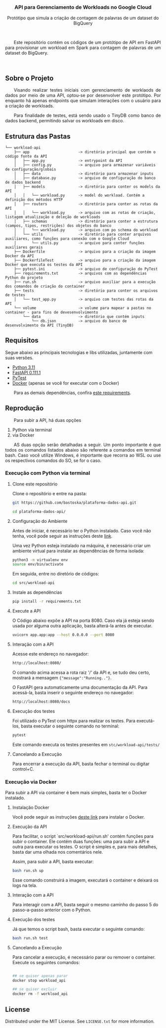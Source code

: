 <!-- PROJECT LOGO -->
<br />
<div align="center">

  <h3 align="center">API para Gerenciamento de Workloads no Google Cloud</h3>

  <p align="center">
    Protótipo que simula a criação de contagem de palavras de um dataset do BigQuery
  </p>
</div>

<br>
<p align="justify">
&ensp;&ensp;&ensp;&ensp;Este repositório contém os códigos de um protótipo de API em FastAPI para provisionar um workload em Spark para contagem de palavras de um dataset do BigQuery.
</p>

<br>

<!-- ABOUT THE PROJECT -->
## Sobre o Projeto

<p align="justify">
&ensp;&ensp;&ensp;&ensp;Visando realizar testes iniciais com gerenciamento de worklaods de dados por meio de uma API, optou-se por desenvolver este protótipo. Por enquanto há apenas endpoints que simulam interações com o usuário para a criação de workloads.
</p>

<p align="justify">
&ensp;&ensp;&ensp;&ensp;Para finalidade de testes, está sendo usado o TinyDB como banco de dados backend, permitindo salvar os workloads em disco.
</p>


## Estrutura das Pastas

```
└── workload-api
    ├── app                      -> diretório principal que contém o código fonte da API
    │   ├── app.py               -> entrypoint da API
    │   ├── config.py            -> arquivo para armazenar variáveis de configuração/globais
    │   ├── data                 -> diretório para armazenar inputs
    │   ├── database.py          -> arquivo de configuração do banco de dados backend
    │   ├── models               -> diretório para conter os models da API
    │   │   └── workload.py      -> model do workload. Contém a definição dos métodos HTTP
    │   ├── routers              -> diretório para conter as rotas da API
    │   │   └── workload.py      -> arquivo com as rotas de criação, listagem atualização e deleção de workloads
    │   ├── schemas              -> diretório para conter a estrutura (campos, tipos, restrições) dos objetos do banco
    │   │   └── workload.py      -> arquivo com po schema do workload
    │   └── utils                -> diretório para conter arquivos auxiliares, como funções para conexão com o Google Cloud
    │       └── utils.py         -> arquivo para conter funções auxiliares gerais
    ├── Dockerfile               -> arquivo para a criação da imagem Docker da API
    ├── DockerfileTest           -> arquivo para a criação da imagem Docker que executa os testes da API
    ├── pytest.ini               -> arquivo de configuração do PyTest   
    ├── requirements.txt         -> arquivos com as dependências Python do projeto
    ├── run.sh                   -> arquivo auxiliar para a execução dos comandos de criação do container
    ├── tests                    -> diretório para conter os arquivos de testes
    │   └── test_app.py          -> arquivo com testes das rotas da API
    └── volume                   -> volume para mapear a pastas no container - para fins de devesenvolvimento
        └── data                 -> diretório que contém inputs
            └── db.json          -> arquivo do banco de desenvolvimento da API (TinyDB)
```


## Requisitos

Segue abaixo as principais tecnologias e libs utilizadas, juntamente com suas versões.

- <a href="https://www.python.org/" target="_blank">Python 3.11</a>
- <a href="https://fastapi.tiangolo.com/" target="_blank">FastAPI 0.111.1</a>
- <a href="https://docs.pytest.org/en/8.2.x/contents.html" target="_blank">PyTest</a>
- <a href="https://www.docker.com/" target="_blank">Docker</a> (apenas se você for executar com o Docker)


<p align="justify">
&ensp;&ensp;&ensp;&ensp;Para as demais dependências, confira <a href="https://github.com/bastoska/plataforma-dados-api/blob/main/src/workload-api/requirements.txt" target="_blank">este requirements</a>.
</p>

## Reprodução

<p align="justify">
&ensp;&ensp;&ensp;&ensp;Para subir a API, há duas opções
</p>

1. Python via terminal
2. via Docker

<p align="justify">
&ensp;&ensp;&ensp;&ensp;AS duas opção serão detalhadas a seguir. Um ponto importante é que todos os comandos listados abaixo são referente a comandos em terminal bash. Caso você utilize Windows, é importante que recorra ao WSL ou use os respectivos comandos do SO, se for o caso.
</p>

### Execução com Python via terminal


1. Clone este repositório

    Clone o repositório e entre na pasta:
    ```sh
    git https://github.com/bastoska/plataforma-dados-api.git

    cd plataforma-dados-api/
    ```
2. Configuração do Ambiente
  
    Antes de iniciar, é necessário ter o Python instalado. Caso você não tenha, você pode seguir as instruções deste <a href="https://www.python.org/downloads/" target="_blank">link</a>.

    Uma vez Python esteja instalado na máquina, é necessário criar um ambiente virtual para instalar as dependências de forma isolada:

    ```sh
    python3 -m virtualenv env
    source env/bin/activate
    ```

    Em seguida, entre no diretório de códigos:
    ```sh
    cd src/workload-api
    ```

3. Instale as dependências

    ```sh
    pip install -r requirements.txt
    ```

4. Execute a API

    O Código abaixo expõe a API na porta 8080. Caso ela já esteja sendo usada por alguma outra aplicação, basta alterá-la antes de executar.

    ```sh
    uvicorn app.app:app --host 0.0.0.0 --port 8080
    ```

5. Interação com a API

    Acesse este endereço no navegador:

    ```sh
    http://localhost:8080/
    ```

    O comando acima acessa a rota raiz '/' da API e, se tudo deu certo, mostrará a mensagem `{"message":"Running.."}`.

    O FastAPI gera automaticamente uma documentação da API. Para acessá-la, basta inserir o seguinte endereço no navegador: 

    ```sh
    http://localhost:8080/docs
    ```

6. Execução dos testes

    Foi utilizado o PyTest com httpx para realizar os testes. Para executá-los, basta executar o seguinte comando no terminal:

    ```sh
    pytest
    ```

    Este comando executa os testes presentes em `stc/workload-api/tests/`


7. Cancelando a Execução
   
   Para encerrar a execução da API, basta fechar o terminal ou digitar control+C.


### Execução via Docker

Para subir a API via container é bem mais simples, basta ter o Docker instalado.

1. Instalação Docker

    Você pode seguir as instruções <a href="https://docs.docker.com/engine/install/" target="_blank">deste link</a> para instalar o Docker.


2. Execução da API

    Para facilitar, o script `src/workload-api/run.sh' contém funções para subir o container. Ele contém duas funções: uma para subir a API e outra para executar os testes. O script é simples e, para mais detalhes, basta dar uma olhada nos comentários nele.

    Assim, para subir a API, basta executar:

    ```sh
    bash run.sh up
    ```

    Esse comando construirá a imagem, executará o container e deixará os logs na tela.

3. Interação com a API

    Para interagir com a API, basta seguir o mesmo caminho do passo 5 do passo-a-passo anterior com o Python.

4. Execução dos testes

    Já que temos o script bash, basta executar o seguinte comando:

    ```sh
    bash run.sh test
    ```

5. Cancelando a Execução

    Para cancelar a execução, é necessário parar ou remover o container. Execute os seguintes comandos:

    ```sh

    ## se quiser apenas parar
    docker stop workload_api

    ## se quiser excluir
    docker rm -f workload_api
    ```

<!-- LICENSE -->
## License

Distributed under the MIT License. See `LICENSE.txt` for more information.
